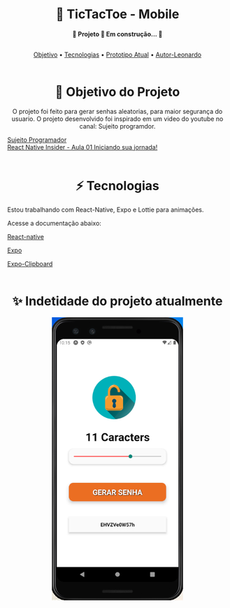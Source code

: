 
<h1 align="center">📱 TicTacToe - Mobile</h1>
<h4 align="center" style="margin-bottom:30px"> 
	🚧  Projeto 🚀 Em construção...  🚧
</h4>
<p align="center">
 <a href="#objetivo">Objetivo</a> •
 <a href="#tecnologias">Tecnologias</a> •
 <a href="#image">Prototipo Atual</a> • 
 <a href="https://github.com/leouluz">Autor-Leonardo</a>
</p>

<div id="objetivo" style="margin-top:60px">
  <h1 align="center">🚀 Objetivo do Projeto</h1>
  <p align="center"> O projeto foi feito para gerar senhas aleatorias, para maior segurança do usuario.
  O projeto desenvolvido foi inspirado em um video do youtube no canal:
  Sujeito programdor.</p>
  <div style="display:flex; flex-direction:column" >
  <a href="https://www.youtube.com/channel/UCLc5Bq2yfs-S3Zse3ZFRMEQ">Sujeito Programador</a>
  <a href="https://www.youtube.com/watch?v=ZSV4fsaVTIs&list=LL&index=6&t=3658s&ab_channel=Sujeitoprogramador">React Native Insider - Aula 01 Iniciando sua jornada!</a>
  </div>
</div>

<div id="tecnologias" style="margin-top:60px">
  <h1 align="center" >⚡️ Tecnologias</h1>
  <p align="start"> Estou trabalhando com React-Native, Expo e Lottie para animações. </p>
  <p>Acesse a documentação abaixo:</p>
  <p align="start">
    <a href="https://reactnative.dev/">React-native</a>
  </p>
  <p align="start">
    <a href="https://docs.expo.io/">Expo</a>
  </p>
  <p align="start">
    <a href="https://docs.expo.io/versions/latest/sdk/lottie/">Expo-Clipboard</a>
  </p>
</div>

<div id="image" style="margin-top:60px;">
  <h1 align="center">✨ Indetidade do projeto atualmente</h1>
  <div style="display:flex; flex-direction: row; justify-content: center;" >
    <img src="src/img/final.png" width="300"/>
  </div>
</div>